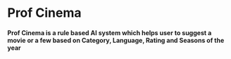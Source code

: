 # Prof Cinema
#### Prof Cinema is a rule based AI system which helps user to suggest a movie or a few based on Category, Language, Rating and Seasons of the year
